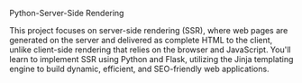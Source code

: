 Python-Server-Side Rendering


This project focuses on server-side rendering (SSR), where web pages are generated on the server and delivered as complete HTML to the client, unlike client-side rendering that relies on the browser and JavaScript. You'll learn to implement SSR using Python and Flask, utilizing the Jinja templating engine to build dynamic, efficient, and SEO-friendly web applications.
